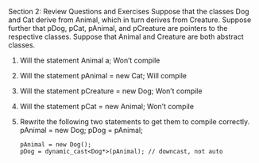 Section 2: Review Questions and Exercises
Suppose that the classes Dog and Cat derive from Animal, which in turn derives from Creature. Suppose further that pDog, pCat, pAnimal, and pCreature are pointers to the respective classes. Suppose that Animal and Creature are both abstract classes.

1. Will the statement
   Animal a;
   Won’t compile
2. Will the statement
   pAnimal = new Cat;
   Will compile
3. Will the statement
   pCreature = new Dog;
   Won’t compile
4. Will the statement
   pCat = new Animal;
   Won’t compile
5. Rewrite the following two statements to get them to compile correctly.
   pAnimal = new Dog;
   pDog = pAnimal;

   ```
   pAnimal = new Dog();
   pDog = dynamic_cast<Dog*>(pAnimal); // downcast, not auto
   ```
